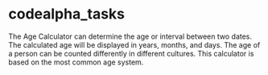 # codealpha_tasks
The Age Calculator can determine the age or interval between two dates. The calculated age will be displayed in years, months, and days. The age of a person can be counted differently in different cultures. This calculator is based on the most common age system.
